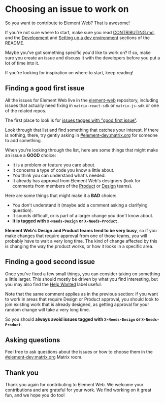 # Choosing an issue to work on

So you want to contribute to Element Web? That is awesome!

If you're not sure where to start, make sure you read
[CONTRIBUTING.md](../CONTRIBUTING.md), and the
[Development](../README.md#development) and
[Setting up a dev environment](../README.md#setting-up-a-dev-environment)
sections of the README.

Maybe you've got something specific you'd like to work on? If so, make sure you
create an issue and discuss it with the developers before you put a lot of time
into it.

If you're looking for inspiration on where to start, keep reading!

## Finding a good first issue

All the issues for Element Web live in the
[element-web](https://github.com/vector-im/element-web) repository, including
issues that actually need fixing in `matrix-react-sdk` or `matrix-js-sdk` or one
of the related repos.

The first place to look is for
[issues tagges with "good first issue"](https://github.com/vector-im/element-web/issues?q=is%3Aopen+is%3Aissue+label%3A%22good+first+issue%22).

Look through that list and find something that catches your interest. If there
is nothing, there, try gently asking in
[#element-dev:matrix.org](https://matrix.to/#/#element-dev:matrix.org) for
someone to add something.

When you're looking through the list, here are some things that might make an
issue a **GOOD** choice:

* It is a problem or feature you care about.
* It concerns a type of code you know a little about.
* You think you can understand what's needed.
* It already has approval from Element Web's designers (look for comments from
  members of the
  [Product](https://github.com/orgs/vector-im/teams/product/members) or
  [Design](https://github.com/orgs/vector-im/teams/design/members) teams).

Here are some things that might make it a **BAD** choice:

* You don't understand it (maybe add a comment asking a clarifying question).
* It sounds difficult, or is part of a larger change you don't know about.
* **It is tagged with `X-Needs-Design` or `X-Needs-Product`.**

**Element Web's Design and Product teams tend to be very busy**, so if you make
changes that require approval from one of those teams, you will probably have
to wait a very long time. The kind of change affected by this is changing the
way the product works, or how it looks in a specific area.

## Finding a good second issue

Once you've fixed a few small things, you can consider taking on something a
little larger. This should mostly be driven by what you find interesting, but
you may also find the
[Help Wanted](https://github.com/vector-im/element-web/issues?q=is%3Aissue+is%3Aopen+sort%3Aupdated-desc+label%3A%22Help+Wanted%22)
label useful.

Note that the same comment applies as in the previous section: if you want to
work in areas that require Design or Product approval, you should look to join
existing work that is already designed, as getting approval for your random
change will take a very long time.

So you should **always avoid issues tagged with `X-Needs-Design` or
`X-Needs-Product`**.

## Asking questions

Feel free to ask questions about the issues or how to choose them in the
[#element-dev:matrix.org](https://matrix.to/#/#element-dev:matrix.org) Matrix
room.

## Thank you

Thank you again for contributing to Element Web. We welcome your contributions
and are grateful for your work. We find working on it great fun, and we hope
you do too!
